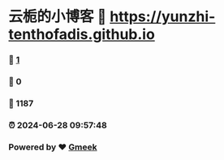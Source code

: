 # 云栀的小博客 :link: https://yunzhi-tenthofadis.github.io 
### :page_facing_up: [1](https://yunzhi-tenthofadis.github.io/tag.html) 
### :speech_balloon: 0 
### :hibiscus: 1187 
### :alarm_clock: 2024-06-28 09:57:48 
### Powered by :heart: [Gmeek](https://github.com/Meekdai/Gmeek)
